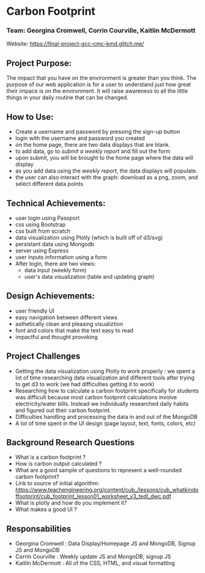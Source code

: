 # Carbon Footprint
### Team: Georgina Cromwell, Corrin Courville, Kaitlin McDermott
Website: https://final-project-gcc-cmc-kmd.glitch.me/

## Project Purpose:
The impact that you have on the environment is greater than you think. The purpose of our web application is for a user to understand just how great their impace is on the environment. It will raise awareness to all the little things in your daily routine that can be changed. 

## How to Use: 
- Create a username and password by pressing the sign-up button 
- login with the username and password you created
- on the home page, there are two data displays that are blank. 
- to add data, go to *submit a weekly report* and fill out the form 
- upon submit, you will be brought to the home page where the data will display
- as you add data using the *weekly report*, the data displays will populate. 
- the user can also interact with the graph: download as a png, zoom, and select different data points

## Technical Achievements: 

- user login using Passport 
- css using Bootstrap  
- css built from scratch
- data visualization using Plotly (which is built off of d3/svg)
- persistant data using Mongodb 
- server using Express
- user inputs information using a form 
- After login, there are two views: 
  - data input (weekly form)
  - user's data visualization (table and updating graph)

## Design Achievements: 
- user friendly UI 
- easy navigation between different views
- asthetically clean and pleasing visualiztion 
- font and colors that make the text easy to read
- impactful and thought provoking  

## Project Challenges
- Getting the data visualization using Plotly to work properly : we spent a lot of time researching data visualization and different tools after trying to get d3 to work (we had difficulties getting it to work)
- Researching how to calculate a carbon footprint specifically for students was difficult because most carbon footprint calculations involve electricity/water bills. Instead we individually researched daily habits and figured out their carbon footprint.
- Difficulties handling and processing the data in and out of the MongoDB
- A lot of time spent in the UI design (page layout, text, fonts, colors, etc) 

## Background Research Questions
- What is a carbon footprint ? 
- How is carbon output calculated ? 
- What are a good sample of questions to represent a well-rounded carbon footprint?
- Link to source of initial algorithm: https://www.teachengineering.org/content/cub_/lessons/cub_whatkindoffootprint/cub_footprint_lesson01_worksheet_v3_tedl_dwc.pdf
- What is plotly and how do you implement it? 
- What makes a good UI ? 

## Responsabilities 
- Georgina Cromwell : Data Display/Homepage JS and MongoDB, Signup JS and MongoDB  
- Corrin Courville : Weekly update JS and MongoDB,  signup JS
- Kaitlin McDermott : All of the CSS, HTML, and visual formatting
